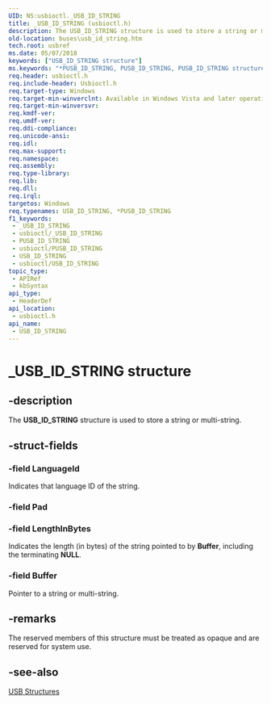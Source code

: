 ```yaml
---
UID: NS:usbioctl._USB_ID_STRING
title: _USB_ID_STRING (usbioctl.h)
description: The USB_ID_STRING structure is used to store a string or multi-string.
old-location: buses\usb_id_string.htm
tech.root: usbref
ms.date: 05/07/2018
keywords: ["USB_ID_STRING structure"]
ms.keywords: "*PUSB_ID_STRING, PUSB_ID_STRING, PUSB_ID_STRING structure pointer [Buses], USB_ID_STRING, USB_ID_STRING structure [Buses], _USB_ID_STRING, buses.usb_id_string, usbioctl/PUSB_ID_STRING, usbioctl/USB_ID_STRING"
req.header: usbioctl.h
req.include-header: Usbioctl.h
req.target-type: Windows
req.target-min-winverclnt: Available in Windows Vista and later operating systems.
req.target-min-winversvr: 
req.kmdf-ver: 
req.umdf-ver: 
req.ddi-compliance: 
req.unicode-ansi: 
req.idl: 
req.max-support: 
req.namespace: 
req.assembly: 
req.type-library: 
req.lib: 
req.dll: 
req.irql: 
targetos: Windows
req.typenames: USB_ID_STRING, *PUSB_ID_STRING
f1_keywords:
 - _USB_ID_STRING
 - usbioctl/_USB_ID_STRING
 - PUSB_ID_STRING
 - usbioctl/PUSB_ID_STRING
 - USB_ID_STRING
 - usbioctl/USB_ID_STRING
topic_type:
 - APIRef
 - kbSyntax
api_type:
 - HeaderDef
api_location:
 - usbioctl.h
api_name:
 - USB_ID_STRING
---
```


# _USB_ID_STRING structure


## -description

The <b>USB_ID_STRING</b> structure is used to store a string or multi-string.

## -struct-fields

### -field LanguageId

Indicates that language ID of the string.

### -field Pad

### -field LengthInBytes

Indicates the length (in bytes) of the string pointed to by <b>Buffer</b>, including the terminating <b>NULL</b>.

### -field Buffer

Pointer to a string or multi-string.

## -remarks

The reserved members of this structure must be treated as opaque and are reserved for system use.

## -see-also

<a href="/windows-hardware/drivers/ddi/index">USB Structures</a>
